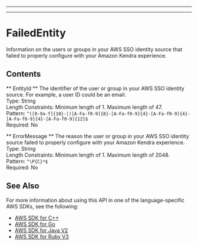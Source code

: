 --------

--------

# FailedEntity<a name="API_FailedEntity"></a>

Information on the users or groups in your AWS SSO identity source that failed to properly configure with your Amazon Kendra experience\.

## Contents<a name="API_FailedEntity_Contents"></a>

 ** EntityId **   <a name="Kendra-Type-FailedEntity-EntityId"></a>
The identifier of the user or group in your AWS SSO identity source\. For example, a user ID could be an email\.  
Type: String  
Length Constraints: Minimum length of 1\. Maximum length of 47\.  
Pattern: `^([0-9a-f]{10}-|)[A-Fa-f0-9]{8}-[A-Fa-f0-9]{4}-[A-Fa-f0-9]{4}-[A-Fa-f0-9]{4}-[A-Fa-f0-9]{12}$`   
Required: No

 ** ErrorMessage **   <a name="Kendra-Type-FailedEntity-ErrorMessage"></a>
The reason the user or group in your AWS SSO identity source failed to properly configure with your Amazon Kendra experience\.  
Type: String  
Length Constraints: Minimum length of 1\. Maximum length of 2048\.  
Pattern: `^\P{C}*$`   
Required: No

## See Also<a name="API_FailedEntity_SeeAlso"></a>

For more information about using this API in one of the language\-specific AWS SDKs, see the following:
+  [AWS SDK for C\+\+](https://docs.aws.amazon.com/goto/SdkForCpp/kendra-2019-02-03/FailedEntity) 
+  [AWS SDK for Go](https://docs.aws.amazon.com/goto/SdkForGoV1/kendra-2019-02-03/FailedEntity) 
+  [AWS SDK for Java V2](https://docs.aws.amazon.com/goto/SdkForJavaV2/kendra-2019-02-03/FailedEntity) 
+  [AWS SDK for Ruby V3](https://docs.aws.amazon.com/goto/SdkForRubyV3/kendra-2019-02-03/FailedEntity) 